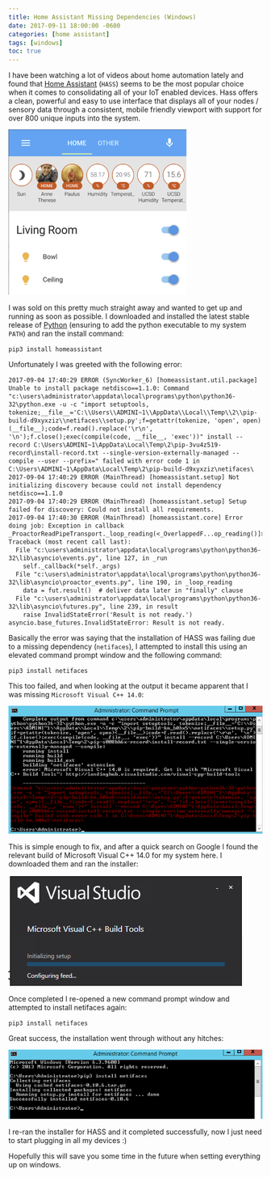 ```yaml
---
title: Home Assistant Missing Dependencies (Windows)
date: 2017-09-11 18:00:00 -0600
categories: [home assistant]
tags: [windows]
toc: true
---
```


I have been watching a lot of videos about home automation lately and found that [Home Assistant](https://www.home-assistant.io/) (`HASS`) seems to be the most popular choice when it comes to consolidating all of your IoT enabled devices. Hass offers a clean, powerful and easy to use interface that displays all of your nodes / sensory data through a consistent, mobile friendly viewport with support for over 800 unique inputs into the system.

![](/assets/img/2017/2017-09-11/001.png)

I was sold on this pretty much straight away and wanted to get up and running as soon as possible. I downloaded and installed the latest stable release of [Python](https://www.python.org/) (ensuring to add the python executable to my system `PATH`) and ran the install command:

```
pip3 install homeassistant
```

Unfortunately I was greeted with the following error:

```
2017-09-04 17:40:29 ERROR (SyncWorker_6) [homeassistant.util.package] Unable to install package netdisco==1.1.0: Command "c:\users\administrator\appdata\local\programs\python\python36-32\python.exe -u -c "import setuptools, tokenize;__file__='C:\\Users\\ADMINI~1\\AppData\\Local\\Temp\\2\\pip-build-d9xyxziz\\netifaces\\setup.py';f=getattr(tokenize, 'open', open)(__file__);code=f.read().replace('\r\n', '\n');f.close();exec(compile(code, __file__, 'exec'))" install --record C:\Users\ADMINI~1\AppData\Local\Temp\2\pip-3vu4z519-record\install-record.txt --single-version-externally-managed --compile --user --prefix=" failed with error code 1 in C:\Users\ADMINI~1\AppData\Local\Temp\2\pip-build-d9xyxziz\netifaces\
2017-09-04 17:40:29 ERROR (MainThread) [homeassistant.setup] Not initializing discovery because could not install dependency netdisco==1.1.0
2017-09-04 17:40:29 ERROR (MainThread) [homeassistant.setup] Setup failed for discovery: Could not install all requirements.
2017-09-04 17:40:30 ERROR (MainThread) [homeassistant.core] Error doing job: Exception in callback _ProactorReadPipeTransport._loop_reading(<_OverlappedF...op_reading()]>)
Traceback (most recent call last):
  File "c:\users\administrator\appdata\local\programs\python\python36-32\lib\asyncio\events.py", line 127, in _run
    self._callback(*self._args)
  File "c:\users\administrator\appdata\local\programs\python\python36-32\lib\asyncio\proactor_events.py", line 190, in _loop_reading
    data = fut.result()  # deliver data later in "finally" clause
  File "c:\users\administrator\appdata\local\programs\python\python36-32\lib\asyncio\futures.py", line 239, in result
    raise InvalidStateError('Result is not ready.')
asyncio.base_futures.InvalidStateError: Result is not ready.
```

Basically the error was saying that the installation of HASS was failing due to a missing dependency (`netifaces`), I attempted to install this using an elevated command prompt window and the following command:

```
pip3 install netifaces
```

This too failed, and when looking at the output it became apparent that I was missing `Microsoft Visual C++ 14.0`:

![](/assets/img/2017/2017-09-11/002.png)

This is simple enough to fix, and after a quick search on Google I found the relevant build of Microsoft Visual C++ 14.0 for my system here. I downloaded them and ran the installer:

![](/assets/img/2017/2017-09-11/003.png)

Once completed I re-opened a new command prompt window and attempted to install netifaces again:

```
pip3 install netifaces
```

Great success, the installation went through without any hitches:

![](/assets/img/2017/2017-09-11/004.png)

I re-ran the installer for HASS and it completed successfully, now I just need to start plugging in all my devices :)

Hopefully this will save you some time in the future when setting everything up on windows.
